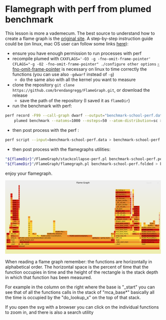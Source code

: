# Flamegraph with perf from plumed benchmark

This lesson is more a vademecum. The best source to understand how to create a flame graph is the [original site](https://www.brendangregg.com/FlameGraphs/cpuflamegraphs.html).
A step-by-step instruction guide could be (on linux, mac OS user can follow some links [here](https://www.brendangregg.com/flamegraphs.html)):
- ensure you have enough permission to run processes with perf
- recompile plumed with `CXXFLAGS='-O3 -g -fno-omit-frame-pointer' CFLAGS="-g -O2 -fno-omit-frame-pointer" ./configure other options` [-fno-omit-frame-pointer](https://www.brendangregg.com/FlameGraphs/cpuflamegraphs.html#C) is necessary on linux to time correctly the functions (you can use also `-gdwarf` instead of `-g`)
    - do the same also with all the kernel you want to measure
- clone the repository `git clone https://github.com/brendangregg/FlameGraph.git`, or download the release
    - save the path of the repository (I saved it as `flameDir`)
- run the benchmark with perf:
```bash
perf record -F99 --call-graph dwarf --output="benchmark-school-perf.data" \
    plumed benchmark --natoms=1000 --nsteps=50 --atom-distribution=sc > perf.out
```
- then post process with the perf :
```bash
perf script --input=benchmark-school-perf.data > benchmark-school-perf.perf
```
- then post process with the flamegraphs utilities:
```bash
"${flameDir}"/FlameGraph/stackcollapse-perf.pl benchmark-school-perf.perf > benchmark-school-perf.folded 
"${flameDir}"/FlameGraph/flamegraph.pl benchmark-school-perf.folded > benchmark-school-perf.svg
```
enjoy your flamegraph.

![](benchmark-school-perf.svg)


When reading a flame graph remember: the functions are horizontally in alphabetical order.
The horizontal space is the percent of time that the function occupies in time and the height of the rectangle is the stack depth in which that function has been measured.

For example in the column on the right where the base is "_start" you can see that of all the functions calls in the stack of "mca_base*" basically all the time is occupied by the "do_lookup_x" on the top of that stack.

If you open the svg with a browser you can click on the individual functions to zoom in, and there is also a search utility